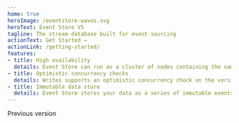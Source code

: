 ```yaml
---
home: true
heroImage: /eventstore-waves.svg
heroText: Event Store V5
tagline: The stream database built for event sourcing
actionText: Get Started →
actionLink: /getting-started/
features:
- title: High availability
  details: Event Store can run as a cluster of nodes containing the same data which remains available for writes provided at least half the nodes are alive and connected.
- title: Optimistic concurrency checks
  details: Writes supports an optimistic concurrency check on the version of the stream to which events are written. If the check fails during writing, Event Store returns an exception to let you know.
- title: Immutable data store
  details: Event Store stores your data as a series of immutable events over time, providing one of the strongest audit log options available (characteristics similar to a blockchain).
---
```


Previous version
